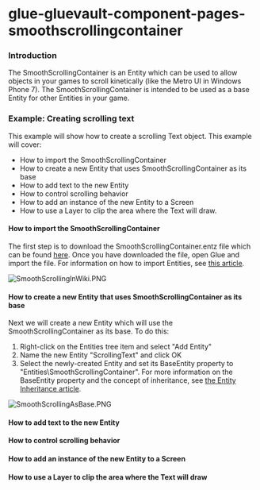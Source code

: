 # glue-gluevault-component-pages-smoothscrollingcontainer

### Introduction

The SmoothScrollingContainer is an Entity which can be used to allow objects in your games to scroll kinetically (like the Metro UI in Windows Phone 7). The SmoothScrollingContainer is intended to be used as a base Entity for other Entities in your game.

### Example: Creating scrolling text

This example will show how to create a scrolling Text object. This example will cover:

* How to import the SmoothScrollingContainer
* How to create a new Entity that uses SmoothScrollingContainer as its base
* How to add text to the new Entity
* How to control scrolling behavior
* How to add an instance of the new Entity to a Screen
* How to use a Layer to clip the area where the Text will draw.

#### How to import the SmoothScrollingContainer

The first step is to download the SmoothScrollingContainer.entz file which can be found [here](http://www.gluevault.com/entity/42-smooth-scrolling-container). Once you have downloaded the file, open Glue and import the file. For information on how to import Entities, see [this article](../frb/docs/index.php).

![SmoothScrollingInWiki.PNG](../media/migrated\_media-SmoothScrollingInWiki.PNG)

#### How to create a new Entity that uses SmoothScrollingContainer as its base

Next we will create a new Entity which will use the SmoothScrollingContainer as its base. To do this:

1. Right-click on the Entities tree item and select "Add Entity"
2. Name the new Entity "ScrollingText" and click OK
3. Select the newly-created Entity and set its BaseEntity property to "Entities\SmoothScrollingContainer". For more information on the BaseEntity property and the concept of inheritance, see [the Entity Inheritance article](../frb/docs/index.php).

![SmoothScrollingAsBase.PNG](../media/migrated\_media-SmoothScrollingAsBase.PNG)

#### How to add text to the new Entity

#### How to control scrolling behavior

#### How to add an instance of the new Entity to a Screen

#### How to use a Layer to clip the area where the Text will draw
